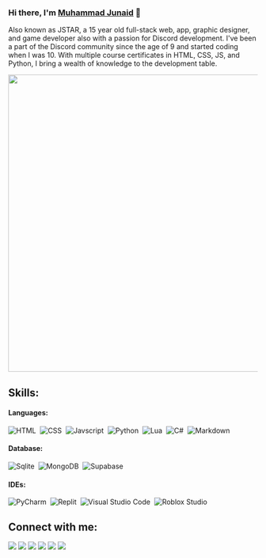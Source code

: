 ### Hi there, I'm [Muhammad Junaid](https://linktr.ee/jstarsdev) 👋

Also known as JSTAR, a 15 year old full-stack web, app, graphic designer, and game developer also with a passion for Discord development. I've been a part of the Discord community since the age of 9 and started coding when I was 10. With multiple course certificates in HTML, CSS, JS, and Python, I bring a wealth of knowledge to the development table.

<img src="https://i.imgur.com/8D1fILf.png" height="auto" width="600px">

<!-- ```js
const JSTAR = {
    name: "Muhammad Junaid",
    age: 14,
    location: "Pakistan",
    religion: "Muslim",
    occupation: "Software Engineer",
    languages: ["HTML", "CSS", "JavaScript", "Python", "Lua", "C#", "C++"],
    teams: ["JSTAR's Dévelopment", "INTERSHIP Development"],
    discordTag: "@jstargameryt",
    twitter: "@JStarGamerYT",
    instagram: ["@iam._junaid", "@jstarsdevelopment"],
    patreon: "jstarsdev",
    goals: [
        "Create a development team",
        "Build an awesome community",
        "Assist newcomers in the field",
        "Master multiple programming languages",
        "Develop a successful Discord bot"
    ],
    totalBots: 35,
    pendingBots: ["PlanePal", "Multi-Life"],
    createdRepositories: 7,
    discordExperienceYears: 5,
    codingExperienceYears: 4,
    startAge: 10
};
``` -->

## Skills:

#### Languages:

![HTML](https://img.shields.io/badge/Html-D92D00?style=for-the-badge&logo=html5&logoColor=white)&nbsp;
![CSS](https://img.shields.io/badge/Css-006BB4?style=for-the-badge&logo=css3&logoColor=white)&nbsp;
![Javscript](https://img.shields.io/badge/Javascript-ED8B00?style=for-the-badge&logo=javascript&logoColor=white)&nbsp;
![Python](https://img.shields.io/badge/Python-3776AB?style=for-the-badge&logo=python&logoColor=white)&nbsp;
![Lua](https://img.shields.io/badge/Lua-000081?style=for-the-badge&logo=lua&logoColor=white)&nbsp;
![C#](https://img.shields.io/badge/csharp-320081?style=for-the-badge&logo=csharp&logoColor=white)&nbsp;
![Markdown](https://img.shields.io/badge/markdown-%23000000.svg?style=for-the-badge&logo=markdown&logoColor=white)

#### Database:

![Sqlite](https://img.shields.io/badge/sqlite-003B57?style=for-the-badge&logo=sqlite&logoColor=white)&nbsp;
![MongoDB](https://img.shields.io/badge/mongodb-4DB33D?style=for-the-badge&logo=mongodb&logoColor=white)&nbsp;
![Supabase](https://img.shields.io/badge/supabase-3ECF8E?style=for-the-badge&logo=supabase&logoColor=white)&nbsp;

#### IDEs:

![PyCharm](https://img.shields.io/badge/pycharm-143?style=for-the-badge&logo=pycharm&logoColor=black&color=black&labelColor=green)&nbsp;
![Replit](https://img.shields.io/badge/Replit-F26201?style=for-the-badge&logo=replit&logoColor=white)&nbsp;
![Visual Studio Code](https://img.shields.io/badge/Visual%20Studio%20Code-0078d7.svg?style=for-the-badge&logo=visual-studio-code&logoColor=white)&nbsp;
![Roblox Studio](https://img.shields.io/badge/Roblox%20Studio-00A0FF?style=for-the-badge&logo=robloxstudio&logoColor=white)&nbsp;

## Connect with me:

<p align = "center">

[<img src="https://img.shields.io/badge/linktree-43E660?&style=for-the-badge&logo=linktree&logoColor=white&color=43E660" />](https://linktr.ee/jstarsdev)
[<img src ="https://img.shields.io/badge/website-5407E4?&style=for-the-badge&logo=www&logoColor=white">](https://jstarsdev.github.io)
[<img src="https://img.shields.io/badge/discord-404EED?&style=for-the-badge&logo=discord&logoColor=white" />](https://discord.gg/)
[<img src="https://img.shields.io/badge/patreon-F96D59?&style=for-the-badge&logo=patreon&logoColor=white" />](https://patreon.com/jstarsdev)
[<img src="https://img.shields.io/badge/instagram-E52765?&style=for-the-badge&logo=instagram&logoColor=white" />](https://instagram.com/iam.junaidd)
[<img src="https://img.shields.io/badge/twitter-000?&style=for-the-badge&logo=x&logoColor=white&color=black" />](https://twitter.com/jstargameryt) 
</p>

<!-- <a href="https://github.com/devjstar/github-readme-stats"><img align="center" src="https://github-readme-stats.vercel.app/api?username=devjstar&show_icons=true&include_all_commits=true&theme=buefy&hide_border=true" alt="JSTAR's GitHub Stats" /></a> <a href="https://github.com/devjstar/github-readme-stats"><img align="center" src="https://github-readme-stats.vercel.app/api/top-langs/?username=devjstar&layout=compact&theme=buefy&hide_border=true" /></a> -->
